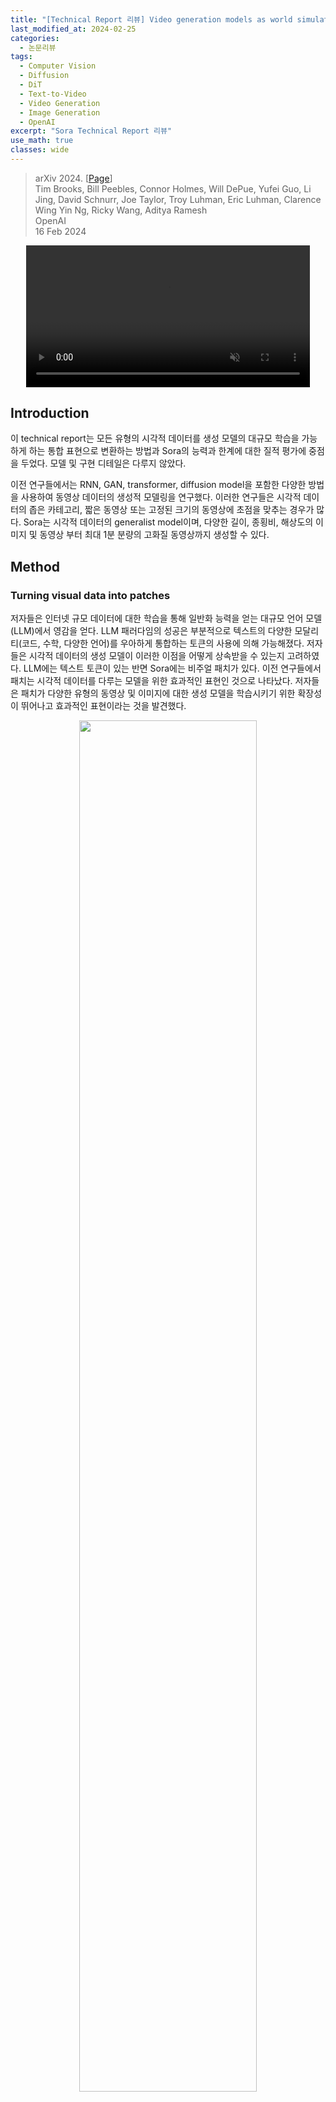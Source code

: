 ```yaml
---
title: "[Technical Report 리뷰] Video generation models as world simulators (Sora)"
last_modified_at: 2024-02-25
categories:
  - 논문리뷰
tags:
  - Computer Vision
  - Diffusion
  - DiT
  - Text-to-Video
  - Video Generation
  - Image Generation
  - OpenAI
excerpt: "Sora Technical Report 리뷰"
use_math: true
classes: wide
---
```


> arXiv 2024. [[Page](https://openai.com/research/video-generation-models-as-world-simulators)]  
> Tim Brooks, Bill Peebles, Connor Holmes, Will DePue, Yufei Guo, Li Jing, David Schnurr, Joe Taylor, Troy Luhman, Eric Luhman, Clarence Wing Yin Ng, Ricky Wang, Aditya Ramesh  
> OpenAI  
> 16 Feb 2024  

<center><video autoplay controls loop muted playsinline="true" src="https://cdn.openai.com/tmp/s/title_0.mp4" width="90%"></video></center>

## Introduction
이 technical report는 모든 유형의 시각적 데이터를 생성 모델의 대규모 학습을 가능하게 하는 통합 표현으로 변환하는 방법과 Sora의 능력과 한계에 대한 질적 평가에 중점을 두었다. 모델 및 구현 디테일은 다루지 않았다. 

이전 연구들에서는 RNN, GAN, transformer, diffusion model을 포함한 다양한 방법을 사용하여 동영상 데이터의 생성적 모델링을 연구했다. 이러한 연구들은 시각적 데이터의 좁은 카테고리, 짧은 동영상 또는 고정된 크기의 동영상에 초점을 맞추는 경우가 많다. Sora는 시각적 데이터의 generalist model이며, 다양한 길이, 종횡비, 해상도의 이미지 및 동영상 부터 최대 1분 분량의 고화질 동영상까지 생성할 수 있다. 

## Method
### Turning visual data into patches
저자들은 인터넷 규모 데이터에 대한 학습을 통해 일반화 능력을 얻는 대규모 언어 모델(LLM)에서 영감을 얻다. LLM 패러다임의 성공은 부분적으로 텍스트의 다양한 모달리티(코드, 수학, 다양한 언어)를 우아하게 통합하는 토큰의 사용에 의해 가능해졌다. 저자들은 시각적 데이터의 생성 모델이 이러한 이점을 어떻게 상속받을 수 있는지 고려하였다. LLM에는 텍스트 토큰이 있는 반면 Sora에는 비주얼 패치가 있다. 이전 연구들에서 패치는 시각적 데이터를 다루는 모델을 위한 효과적인 표현인 것으로 나타났다. 저자들은 패치가 다양한 유형의 동영상 및 이미지에 대한 생성 모델을 학습시키기 위한 확장성이 뛰어나고 효과적인 표현이라는 것을 발견했다.

<center><img src='{{"/assets/img/sora/sora-fig1.webp" | relative_url}}' width="75%"></center>
<br>
높은 레벨에서 먼저 동영상을 낮은 차원의 latent space로 압축한 다음 표현을 시공간 패치로 분해하여 동영상을 패치로 변환한다.

### Video compression network
저자들은 시각적 데이터의 차원을 줄이는 네트워크를 학습시켰다. 이 네트워크는 동영상을 입력으로 사용하고 시공간적으로 압축된 latent 표현을 출력한다. Sora는 이 압축된 latent space 내에서 학습을 받은 후 동영상을 생성한다. 또한 생성된 latent를 다시 픽셀 공간에 매핑하는 디코더 모델을 학습시킨다. 

### Spacetime latent patches
압축된 동영상 입력이 주어지면 transformer 토큰 역할을 하는 일련의 시공간 패치를 추출한다. 이미지는 프레임이 하나인 동영상일 뿐이므로 이 방식은 이미지에도 적용된다. Sora는 패치 기반 표현을 통해 다양한 해상도, 길이, 종횡비의 동영상 및 이미지를 학습할 수 있다. inference 시, 적절한 크기의 그리드에 무작위로 초기화된 패치를 배열하여 생성된 동영상의 크기를 제어할 수 있다. 

### Scaling transformers for video generation
Sora는 noisy한 입력 패치(및 텍스트 프롬프트와 같은 컨디셔닝 정보)가 주어지는 diffusion model이며 원래의 깨끗한 패치를 예측하도록 학습되었다. 중요한 것은 Sora가 [diffusion transformer](https://kimjy99.github.io/논문리뷰/dit/)라는 것이다. Transformer는 언어 모델링, 컴퓨터 비전, 이미지 생성을 포함한 다양한 도메인에 걸쳐 놀라운 스케일링 속성을 보여주었다.

<center><img src='{{"/assets/img/sora/sora-fig2.webp" | relative_url}}' width="75%"></center>
<br>
저자들은 diffusion transformer가 동영상 모델로도 효과적으로 스케일링된다는 것을 발견했다. 아래 세 동영상은 학습이 진행됨에 따라 고정된 시드와 입력으로 생성한 동영상 샘플을 비교한 것이다. 학습 계산량이 증가함에 따라 샘플 품질이 눈에 띄게 향상된다. 

<div style="display: flex;">
    <div>
        <video autoplay controls loop muted playsinline="true" src="https://cdn.openai.com/tmp/s/scaling_0.mp4" width="100%"></video>
        <br>Base compute
    </div>
    <div>
        <video autoplay controls loop muted playsinline="true" src="https://cdn.openai.com/tmp/s/scaling_1.mp4" width="100%"></video>
        <br>4x compute
    </div>
    <div>
        <video autoplay controls loop muted playsinline="true" src="https://cdn.openai.com/tmp/s/scaling_2.mp4" width="100%"></video>
        <br>32x compute
    </div>
</div>

### Variable durations, resolutions, aspect ratios
이미지 및 동영상 생성에 대한 과거 접근 방식은 일반적으로 동영상의 크기를 조정하거나 표준 크기로 자르거나 다듬는다. 이는 데이터를 원래 크기로 학습하는 것에 비해 여러 가지 이점을 제공한다. 

1. **샘플링 유연성**: Sora는 와이드스크린 1920$\times$1080 동영상, 1080$\times$1920 세로 동영상, 그리고 그 사이의 모든 동영상을 샘플링할 수 있다. 이를 통해 Sora는 다양한 기기의 기본 종횡비에 맞춰 콘텐츠를 직접 만들 수 있다. 또한 동일한 모델을 사용하여 전체 해상도로 생성하기 전에 더 작은 크기의 콘텐츠 프로토타입을 빠르게 제작할 수 있다.
2. **향상된 프레이밍 및 합성**: 저자들은 기본 종횡비로 동영상을 학습시키면 합성과 프레이밍이 향상된다는 것을 경험적으로 발견했다. 

## Results
### Language understanding
Text-to-videp 생성 시스템을 학습시키려면 해당 텍스트 캡션이 포함된 대량의 동영상이 필요하다. [DALL·E 3](https://cdn.openai.com/papers/dall-e-3.pdf)에서 도입된 re-captioning 기술을 영상에 적용한다. 먼저 고도로 서술적인 캡션 작성 모델을 학습시킨 다음 이를 사용하여 학습 세트의 모든 동영상에 대한 텍스트 캡션을 생성한다. 설명이 풍부한 동영상 캡션에 대한 학습을 통해 동영상의 전반적인 품질은 물론 텍스트 충실도도 향상된다. 

DALL·E 3와 유사하게 GPT를 활용하여 짧은 사용자 프롬프트를 동영상을 위한 더 길고 자세한 캡션으로 변환한다. 이를 통해 Sora는 사용자의 지시를 정확하게 따르는 고품질 동영상을 생성할 수 있다. 

### Prompting with images and videos
Sora는 기존 이미지나 동영상과 같은 다른 입력을 통해 프롬프팅할 수도 있다. 이 기능을 통해 Sora는 완벽하게 반복되는 동영상 생성, 정적 이미지 애니메이션, 동영상 시간을 앞뒤로 확장하는 등 광범위한 이미지 및 동영상 편집 작업을 수행할 수 있다. Sora로 수행할 수 있는 작업은 다음과 같다. 

1. **DALL·E 이미지 애니메이션**: 이미지와 프롬프트를 입력으로 받아 동영상을 생성할 수 있다. 
2. **생성된 동영상 확장**: 영상을 앞이나 뒤로 확장할 수 있다. 
3. **Video-to-video 편집**: [SDEdit](https://arxiv.org/abs/2108.01073)을 Sora에 적용하여 입력 동영상의 스타일과 환경을 zero-shot으로 변환할 수 있다.
4. **동영상 연결**: 두 개의 입력 동영상 사이를 점진적으로 보간하여 완전히 다른 주제와 장면 구성이 있는 동영상 사이에 원활한 전환을 생성할 수 있다. 

### Image generation capabilities
Sora는 한 프레임의 시간적 범위를 갖는 공간 그리드에 Gaussian noise의 패치들을 배열하여 이미지를 생성할 수 있다. 최대 2048$\times$2048 해상도까지 다양한 크기의 이미지를 생성할 수 있다.

<center><img src='{{"/assets/img/sora/sora-fig3.webp" | relative_url}}' width="85%"></center>

### Emerging simulation capabilities
저자들은 동영상 모델이 대규모로 학습될 때 여러 가지 흥미로운 능력을 보여준다는 것을 발견했다. 이러한 능력을 통해 Sora는 물리적 세계에서 사람, 동물 및 환경의 일부 측면을 시뮬레이션할 수 있다. 이러한 속성은 3D, 물체 등에 대한 명시적인 inductive bias 없이 나타나며, 이는 순전히 스케일에 따른 현상이다. 

1. **3D 일관성**: Sora는 역동적인 카메라 움직임으로 동영상을 생성할 수 있다. 카메라가 이동하고 회전하면 사람과 장면 요소가 3차원 공간에서 일관되게 움직인다.
2. **장거리 일관성 및 물체 불변성**: 동영상 생성 시스템의 중요한 과제는 긴 동영상을 샘플링할 때 시간적 일관성을 유지하는 것이었다. Sora는 항상 그런 것은 아니지만 종종 단기 및 장거리 의존성을 효과적으로 모델링할 수 있다. 예를 들어, 사람, 동물, 물체가 가려지거나 프레임을 벗어나는 경우에도 이를 유지할 수 있다. 마찬가지로, 하나의 샘플에서 동일한 캐릭터의 여러 장면을 생성하여 동영상 전체에서 해당 모습을 유지할 수 있다.
3. **물리적 세계의 상호작용**: Sora는 때때로 간단한 방법으로 물리적 세계의 상태에 영향을 미치는 행동을 시뮬레이션할 수 있다. 예를 들어, 화가는 캔버스에 시간이 지나도 지속되는 새로운 선을 남길 수 있고, 남자는 햄버거를 먹고 물린 자국을 남길 수 있다. 
4. **디지털 세계 시뮬레이션**: Sora는 인공적인 프로세스를 시뮬레이션할 수도 있다. 한 가지 예는 컴퓨터 게임이다. Sora는 Minecraft의 플레이어를 제어하는 동시에 디지털 세계와 그 역학을 충실하게 렌더링할 수 있다. 이러한 능력은 "Minecraft"를 언급하는 캡션을 Sora에게 프롬프팅하여 zero-shot으로 유도할 수 있다.

## Limitation
1. 유리가 깨지는 것과 같은 많은 기본 상호 작용의 물리학을 정확하게 모델링하지 않는다. 
2. 음식 먹기와 같은 다른 상호 작용이 항상 물체 상태에 올바른 변화를 가져오는 것은 아니다. 
3. 장기간의 샘플에서 불일치나 객체의 자발적인 출현 등이 발생한다. 